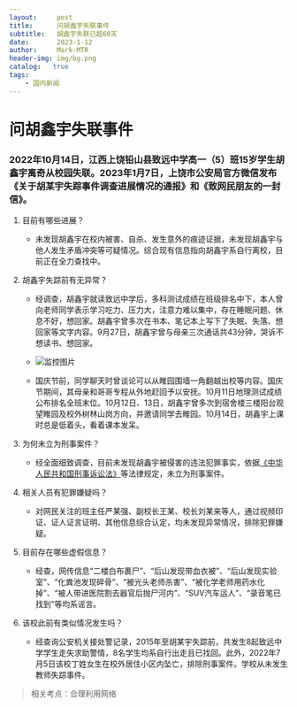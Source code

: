 ```yaml
---
layout:     post
title:      问胡鑫宇失联事件
subtitle:   胡鑫宇失联已超60天
date:       2023-1-12
author:     Mark-MTR
header-img: img/bg.png
catalog:   true
tags:
    - 国内新闻
---
```

# 问胡鑫宇失联事件

### 2022年10月14日，江西上饶铅山县致远中学高一（5）班15岁学生胡鑫宇离奇从校园失联。2023年1月7日，上饶市公安局官方微信发布《关于胡某宇失踪事件调查进展情况的通报》和《致网民朋友的一封信》。

1. 目前有哪些进展？

   - 未发现胡鑫宇在校内被害、自杀、发生意外的痕迹证据，未发现胡鑫宇与他人发生矛盾冲突等可疑情况。综合现有信息指向胡鑫宇系自行离校，目前正在全力查找中。

2. 胡鑫宇失踪前有无异常？

   - 经调查，胡鑫宇就读致远中学后，多科测试成绩在班级排名中下，本人曾向老师同学表示学习吃力、压力大，注意力难以集中，存在睡眠问题、休息不好，想回家。胡鑫宇曾多次在书本、笔记本上写下了失眠、失落、想回家等文字内容。9月27日，胡鑫宇曾与母亲三次通话共43分钟，哭诉不想读书、想回家。

   - ![监控图片](https://s1.ax1x.com/2023/01/13/pSKMoTA.jpg '监控图片')

   - 国庆节前，同学聊天时曾谈论可以从睢园围墙一角翻越出校等内容。国庆节期间，其母亲和哥哥专程从外地赶回予以安抚。10月11日地理测试成绩公布排名全班末位。10月12日、13日，胡鑫宇曾多次到宿舍楼三楼阳台观望睢园及校外树林山岗方向，并邀请同学去睢园。10月14日，胡鑫宇上课时总是低着头，看着课本发呆。

3. 为何未立为刑事案件？

   - 经全面细致调查，目前未发现胡鑫宇被侵害的违法犯罪事实，依据[《中华人民共和国刑事诉讼法》](http://www.npc.gov.cn/npc/c12435/201811/59b0fd9941804636b9e403d17d6e3ebf.shtml "《中华人民共和国刑事诉讼法》")等法律规定，未立为刑事案件。

4. 相关人员有犯罪嫌疑吗？

   - 对网民关注的班主任严某强、副校长王某、校长刘某来等人，通过视频印证、证人证言证明、其他信息综合认定，均未发现异常情况，排除犯罪嫌疑。

5. 目前存在哪些虚假信息？

   - 经查，网传信息“二楼白布裹尸”、“后山发现带血衣被”、“后山发现实验室”、“化粪池发现碎骨”、“被光头老师杀害”、“被化学老师用药水化掉”、“被人带进医院割去器官后抛尸河内”、“SUV汽车运人”、“录音笔已找到”等均系谣言。

6. 该校此前有类似情况发生吗？

   - 经查询公安机关接处警记录，2015年至胡某宇失踪前，共发生8起致远中学学生走失求助警情，8名学生均系自行出走且已找回。此外，2022年7月5日该校丁姓女生在校外居住小区内坠亡，排除刑事案件。学校从未发生教师失踪事件。

> 相关考点：合理利用网络
